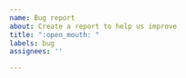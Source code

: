 ```yaml
---
name: Bug report
about: Create a report to help us improve
title: ":open_mouth: "
labels: bug
assignees: ''

---
```



